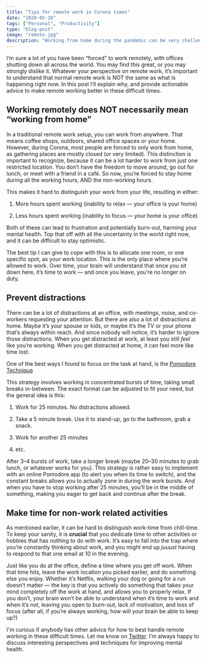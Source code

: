 ```yaml
---
title: "Tips for remote work in Corona times"
date: "2020-05-10"
tags: ["Personal", "Productivity"]
type: "blog-post"
image: "remote.jpg"
description: "Working from home during the pandemic can be very challenging, so it's important to do it right."
---
```


I’m sure a lot of you have been “forced” to work remotely, with offices shutting down all across the world. You may find this great, or you may strongly dislike it. Whatever your perspective on remote work, it’s important to understand that normal remote work is NOT the same as what is happening right now. In this post I’ll explain why, and provide actionable advice to make remote working better in these difficult times.

## Working remotely does NOT necessarily mean “working from home”

In a traditional remote work setup, you can work from anywhere. That means coffee shops, outdoors, shared office spaces or your home. However, during Corona, most people are forced to only work from home, as gathering places are mostly closed (or very limited). This distinction is important to recognize, because it can be a lot harder to work from just one restricted location. You don’t have the freedom to move around, go out for lunch, or meet with a friend in a café. So now, you’re forced to stay home during all the working hours, AND the non-working hours.

This makes it hard to distinguish your work from your life, resulting in either:

1. More hours spent working (inability to relax — your office is your home)

1. Less hours spent working (inability to focus — your home is your office)

Both of these can lead to frustration and potentially burn-out, harming your mental health. Top that off with all the uncertainty in the world right now, and it can be difficult to stay optimistic.

The best tip I can give to cope with this is to allocate one room, or one specific spot, as your work location. This is the only place where you’re allowed to work. Over time, your brain will understand that once you sit down here, it’s time to work — and once you leave, you’re no longer on duty.

## Prevent distractions

There can be a lot of distractions at an office, with meetings, noise, and co-workers requesting your attention. But there are also a lot of distractions at home. Maybe it’s your spouse or kids, or maybe it’s the TV or your phone that’s always within reach. And since nobody will notice, it’s harder to ignore those distractions. When you get distracted at work, at least you still _feel_ like you’re working. When you get distracted at home, it can feel more like time lost.

One of the best ways I found to focus on the task at hand, is the [Pomodore Technique](https://en.wikipedia.org/wiki/Pomodoro_Technique)

This strategy involves working in concentrated bursts of time, taking small breaks in-between. The exact format can be adjusted to fit your need, but the general idea is this:

1. Work for 25 minutes. No distractions allowed.

1. Take a 5 minute break. Use it to stand-up, go to the bathroom, grab a snack.

1. Work for another 25 minutes

1. etc.

After 3–4 bursts of work, take a longer break (maybe 20–30 minutes to grab lunch, or whatever works for you). This strategy is rather easy to implement with an online Pomodore app (to alert you when its time to switch), and the constant breaks allows you to actually zone in during the work bursts. And when you have to stop working after 25 minutes, you’ll be in the middle of something, making you eager to get back and continue after the break.

## Make time for non-work related activities

As mentioned earlier, it can be hard to distinguish work-time from chill-time. To keep your sanity, it is **crucial** that you dedicate time to other activities or hobbies that has nothing to do with work. It’s easy to fall into the trap where you’re constantly thinking about work, and you might end up _juuust_ having to respond to that one email at 10 in the evening.

Just like you do at the office, define a time where you get off work. When that time hits, leave the work location you picked earlier, and do something else you enjoy. Whether it’s Netflix, walking your dog or going for a run doesn’t matter — the key is that you actively do something that takes your mind completely off the work at hand, and allows you to properly relax. If you don’t, your brain won’t be able to understand when it’s time to work and when it’s not, leaving you open to burn-out, lack of motivation, and loss of focus (after all, if you’re always working, how will your brain be able to keep up?)

I'm curious if anybody has other advice for how to best handle remote working in these difficult times. Let me know on [Twitter](https://twitter.com/madsbrodt). I’m always happy to discuss interesting perspectives and techniques for improving mental health.

